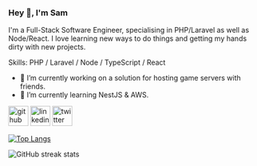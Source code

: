 ### Hey 👋, I'm Sam
I'm a Full-Stack Software Engineer, specialising in PHP/Laravel as well as Node/React. I love learning new ways to do things and getting my hands dirty with new projects. 

Skills: PHP / Laravel / Node / TypeScript / React

- 🔭 I’m currently working on a solution for hosting game servers with friends.  
- 🌱 I’m currently learning NestJS & AWS.  


[<img src='https://cdn.jsdelivr.net/npm/simple-icons@3.0.1/icons/github.svg' alt='github' height='40'>](https://github.com/sgunner2014)  [<img src='https://cdn.jsdelivr.net/npm/simple-icons@3.0.1/icons/linkedin.svg' alt='linkedin' height='40'>](https://www.linkedin.com/in/sam-g-4718a5109/)  [<img src='https://cdn.jsdelivr.net/npm/simple-icons@3.0.1/icons/twitter.svg' alt='twitter' height='40'>](https://twitter.com/rennugmas)  

[![Top Langs](https://github-readme-stats.vercel.app/api/top-langs/?username=sgunner2014)](https://github.com/anuraghazra/github-readme-stats)

![GitHub streak stats](https://github-readme-streak-stats.herokuapp.com/?user=sgunner2014)  

